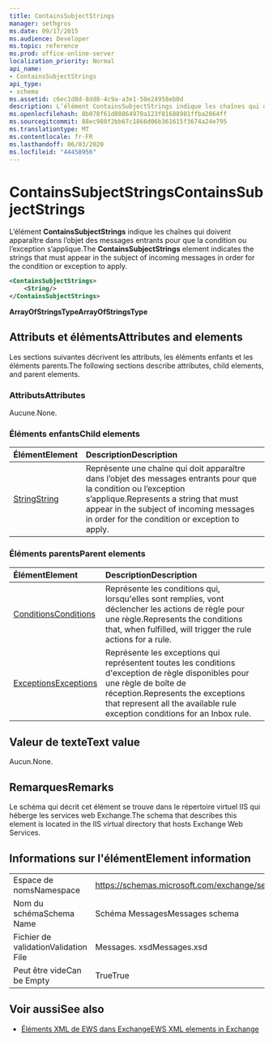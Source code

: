 ```yaml
---
title: ContainsSubjectStrings
manager: sethgros
ms.date: 09/17/2015
ms.audience: Developer
ms.topic: reference
ms.prod: office-online-server
localization_priority: Normal
api_name:
- ContainsSubjectStrings
api_type:
- schema
ms.assetid: c6ec1d8d-8dd8-4c9a-a3e1-50e24958eb0d
description: L’élément ContainsSubjectStrings indique les chaînes qui doivent apparaître dans l’objet des messages entrants pour que la condition ou l’exception s’applique.
ms.openlocfilehash: 8b078f61d08864970a123f81688981ffba2864ff
ms.sourcegitcommit: 88ec988f2bb67c1866d06b361615f3674a24e795
ms.translationtype: MT
ms.contentlocale: fr-FR
ms.lasthandoff: 06/03/2020
ms.locfileid: "44458956"
---
```

# <a name="containssubjectstrings"></a><span data-ttu-id="6edfe-103">ContainsSubjectStrings</span><span class="sxs-lookup"><span data-stu-id="6edfe-103">ContainsSubjectStrings</span></span>

<span data-ttu-id="6edfe-104">L’élément **ContainsSubjectStrings** indique les chaînes qui doivent apparaître dans l’objet des messages entrants pour que la condition ou l’exception s’applique.</span><span class="sxs-lookup"><span data-stu-id="6edfe-104">The **ContainsSubjectStrings** element indicates the strings that must appear in the subject of incoming messages in order for the condition or exception to apply.</span></span> 
  
```XML
<ContainsSubjectStrings>
    <String/>
</ContainsSubjectStrings>
```

 <span data-ttu-id="6edfe-105">**ArrayOfStringsType**</span><span class="sxs-lookup"><span data-stu-id="6edfe-105">**ArrayOfStringsType**</span></span>
## <a name="attributes-and-elements"></a><span data-ttu-id="6edfe-106">Attributs et éléments</span><span class="sxs-lookup"><span data-stu-id="6edfe-106">Attributes and elements</span></span>

<span data-ttu-id="6edfe-107">Les sections suivantes décrivent les attributs, les éléments enfants et les éléments parents.</span><span class="sxs-lookup"><span data-stu-id="6edfe-107">The following sections describe attributes, child elements, and parent elements.</span></span>
  
### <a name="attributes"></a><span data-ttu-id="6edfe-108">Attributs</span><span class="sxs-lookup"><span data-stu-id="6edfe-108">Attributes</span></span>

<span data-ttu-id="6edfe-109">Aucune.</span><span class="sxs-lookup"><span data-stu-id="6edfe-109">None.</span></span>
  
### <a name="child-elements"></a><span data-ttu-id="6edfe-110">Éléments enfants</span><span class="sxs-lookup"><span data-stu-id="6edfe-110">Child elements</span></span>

|<span data-ttu-id="6edfe-111">**Élément**</span><span class="sxs-lookup"><span data-stu-id="6edfe-111">**Element**</span></span>|<span data-ttu-id="6edfe-112">**Description**</span><span class="sxs-lookup"><span data-stu-id="6edfe-112">**Description**</span></span>|
|:-----|:-----|
|[<span data-ttu-id="6edfe-113">String</span><span class="sxs-lookup"><span data-stu-id="6edfe-113">String</span></span>](string.md) <br/> |<span data-ttu-id="6edfe-114">Représente une chaîne qui doit apparaître dans l’objet des messages entrants pour que la condition ou l’exception s’applique.</span><span class="sxs-lookup"><span data-stu-id="6edfe-114">Represents a string that must appear in the subject of incoming messages in order for the condition or exception to apply.</span></span>  <br/> |
   
### <a name="parent-elements"></a><span data-ttu-id="6edfe-115">Éléments parents</span><span class="sxs-lookup"><span data-stu-id="6edfe-115">Parent elements</span></span>

|<span data-ttu-id="6edfe-116">**Élément**</span><span class="sxs-lookup"><span data-stu-id="6edfe-116">**Element**</span></span>|<span data-ttu-id="6edfe-117">**Description**</span><span class="sxs-lookup"><span data-stu-id="6edfe-117">**Description**</span></span>|
|:-----|:-----|
|[<span data-ttu-id="6edfe-118">Conditions</span><span class="sxs-lookup"><span data-stu-id="6edfe-118">Conditions</span></span>](conditions.md) <br/> |<span data-ttu-id="6edfe-119">Représente les conditions qui, lorsqu'elles sont remplies, vont déclencher les actions de règle pour une règle.</span><span class="sxs-lookup"><span data-stu-id="6edfe-119">Represents the conditions that, when fulfilled, will trigger the rule actions for a rule.</span></span>  <br/> |
|[<span data-ttu-id="6edfe-120">Exceptions</span><span class="sxs-lookup"><span data-stu-id="6edfe-120">Exceptions</span></span>](exceptions.md) <br/> |<span data-ttu-id="6edfe-121">Représente les exceptions qui représentent toutes les conditions d'exception de règle disponibles pour une règle de boîte de réception.</span><span class="sxs-lookup"><span data-stu-id="6edfe-121">Represents the exceptions that represent all the available rule exception conditions for an Inbox rule.</span></span>  <br/> |
   
## <a name="text-value"></a><span data-ttu-id="6edfe-122">Valeur de texte</span><span class="sxs-lookup"><span data-stu-id="6edfe-122">Text value</span></span>

<span data-ttu-id="6edfe-123">Aucun.</span><span class="sxs-lookup"><span data-stu-id="6edfe-123">None.</span></span>
  
## <a name="remarks"></a><span data-ttu-id="6edfe-124">Remarques</span><span class="sxs-lookup"><span data-stu-id="6edfe-124">Remarks</span></span>

<span data-ttu-id="6edfe-125">Le schéma qui décrit cet élément se trouve dans le répertoire virtuel IIS qui héberge les services web Exchange.</span><span class="sxs-lookup"><span data-stu-id="6edfe-125">The schema that describes this element is located in the IIS virtual directory that hosts Exchange Web Services.</span></span>
  
## <a name="element-information"></a><span data-ttu-id="6edfe-126">Informations sur l'élément</span><span class="sxs-lookup"><span data-stu-id="6edfe-126">Element information</span></span>

|||
|:-----|:-----|
|<span data-ttu-id="6edfe-127">Espace de noms</span><span class="sxs-lookup"><span data-stu-id="6edfe-127">Namespace</span></span>  <br/> |https://schemas.microsoft.com/exchange/services/2006/messages  <br/> |
|<span data-ttu-id="6edfe-128">Nom du schéma</span><span class="sxs-lookup"><span data-stu-id="6edfe-128">Schema Name</span></span>  <br/> |<span data-ttu-id="6edfe-129">Schéma Messages</span><span class="sxs-lookup"><span data-stu-id="6edfe-129">Messages schema</span></span>  <br/> |
|<span data-ttu-id="6edfe-130">Fichier de validation</span><span class="sxs-lookup"><span data-stu-id="6edfe-130">Validation File</span></span>  <br/> |<span data-ttu-id="6edfe-131">Messages. xsd</span><span class="sxs-lookup"><span data-stu-id="6edfe-131">Messages.xsd</span></span>  <br/> |
|<span data-ttu-id="6edfe-132">Peut être vide</span><span class="sxs-lookup"><span data-stu-id="6edfe-132">Can be Empty</span></span>  <br/> |<span data-ttu-id="6edfe-133">True</span><span class="sxs-lookup"><span data-stu-id="6edfe-133">True</span></span>  <br/> |
   
## <a name="see-also"></a><span data-ttu-id="6edfe-134">Voir aussi</span><span class="sxs-lookup"><span data-stu-id="6edfe-134">See also</span></span>



- [<span data-ttu-id="6edfe-135">Éléments XML de EWS dans Exchange</span><span class="sxs-lookup"><span data-stu-id="6edfe-135">EWS XML elements in Exchange</span></span>](ews-xml-elements-in-exchange.md)

